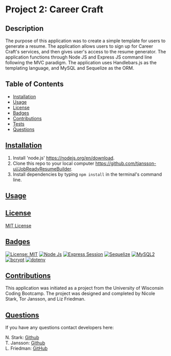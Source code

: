 # Project 2: Career Craft

## Description
The purpose of this application was to create a simple template for users to generate a resume. The application allows users to sign up for Career Craft's services, and then gives user's access to the resume generator. The application functions through Node JS and Express JS command line following the MVC paradigm. The application uses Handlebars.js as the templating language, and MySQL and Sequelize as the ORM. 

  ## Table of Contents
  * [Installation](#installation)
  * [Usage](#usage)
  * [License](#license)
  * [Badges](#badges)
  * [Contributions](#contributions)
  * [Tests](#tests)
  * [Questions](#questions)

## [Installation](#Table-of-Contents)
1. Install 'node.js' https://nodejs.org/en/download.
2. Clone this repo to your local computer https://github.com/tjansson-ui/JobReadyResumeBuilder.
4. Install dependencies by typing `npm install` in the terminal's command line.

## [Usage](#table-of-contents)

## [License](#table-of-contents)
[MIT License](https://opensource.org/licenses/MIT)

## [Badges](#table-of-contents)

[![License: MIT](https://img.shields.io/badge/MIT_License-orange)](https://opensource.org/licenses/MIT)
[![Node Js](https://img.shields.io/badge/Node%20JS-8A2BE2)]( https://nodejs.org/en/download)
[![Express Session](https://img.shields.io/badge/Express%20Session-8A2BAA2)](https://www.npmjs.com/package/express-session)
[![Sequelize](https://img.shields.io/badge/Sequelize-blue)](https://www.npmjs.com/package/sequelize) 
[![MySQL2](https://img.shields.io/badge/MySql2-red)](https://www.npmjs.com/package/mysql2) 
[![bcrypt](https://img.shields.io/badge/Bcrypt-purple)](https://www.npmjs.com/package/bcrypt) 
[![dotenv](https://img.shields.io/badge/.env-yellow)](https://www.npmjs.com/package/dotenv) 

## [Contributions](#table-of-contents)
This application was initiated as a project from the University of Wisconsin Coding Bootcamp. The project was designed and completed by Nicole Stark, Tor Jansson, and Liz Friedman. 

## [Questions](#Table-of-Contents)
If you have any questions contact developers here:

N. Stark: [Github](nstark12)
<br> 
T. Jansson: [Github](tjansson-ui)
<br>
L. Friedman:   [GitHub](https://github.com/lizf57)